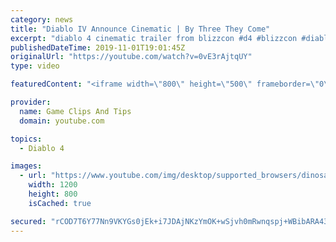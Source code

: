 ```yaml
---
category: news
title: "Diablo IV Announce Cinematic | By Three They Come"
excerpt: "diablo 4 cinematic trailer from blizzcon #d4 #blizzcon #diablo."
publishedDateTime: 2019-11-01T19:01:45Z
originalUrl: "https://youtube.com/watch?v=0vE3rAjtqUY"
type: video

featuredContent: "<iframe width=\"800\" height=\"500\" frameborder=\"0\" src=\"https://www.youtube.com/embed/0vE3rAjtqUY\" allow=\"accelerometer; autoplay; encrypted-media; gyroscope; picture-in-picture\" allowfullscreen></iframe>"

provider:
  name: Game Clips And Tips
  domain: youtube.com

topics:
  - Diablo 4

images:
  - url: "https://www.youtube.com/img/desktop/supported_browsers/dinosaur.png"
    width: 1200
    height: 800
    isCached: true

secured: "rCOD7T6Y77Nn9VKYGs0jEk+i7JDAjNKzYmOK+wSjvh0mRwnqspj+WBibARA43WRnb6BPcgbMYdlBQmFQwGsQvObxvhN0op9/q7iMX1vHOheTXI66AJuYwffl8TmFepejCfDJhVIkqDVg4pmdY+waAt0RuwkiJgaF2qz9Dzfhmg+nfsZKy62nKeU9x3ekchQhjc5LffXYUqY4FMBtCKGKi1C4E1HfU+wrZaiMRvzLlOtr+Wkr/OfJ11pCRjT6KU/Q7qRPxwiwSvHNxZ3kMKJOsTBV55ja4x8Eym92mjGw3iQtGmDNPSZpZ02CtgBnIoKw3do1UA8qlgw0LqCz/Be8ffXXWrIuF0vgCoHj7kFUXzzisMBtdYb6CW+jwI0t+7ZKhwNW4Sw2JLK2fTohp3zyMw==;Yj+zjBt8rOAqiUBsIPLeJw=="
---
```


